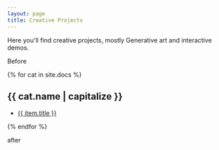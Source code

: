```yaml
---
layout: page
title: Creative Projects
---
```

Here you'll find creative projects, mostly Generative art and interactive demos.

<!-- <ul>
   {% for item in site.data.creative-projects.docs %}
      <li><a href="{{ item.url }}">{{ item.title }}</a></li>
   {% endfor %}
</ul> -->
Before

{% for cat in site.docs %}
<h2>{{ cat.name | capitalize }}</h2>
    <ul>
        <li><a href="{{ item.url }}">{{ item.title }}</a></li>
    </ul>
{% endfor %}

after
